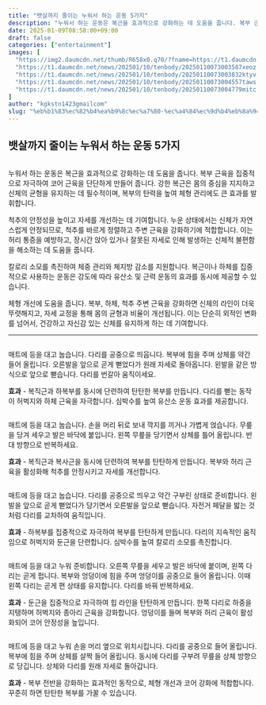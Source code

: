 ```yaml
---
title: "뱃살까지 줄이는 누워서 하는 운동 5가지"
description: "누워서 하는 운동은 복근을 효과적으로 강화하는 데 도움을 줍니다. 복부 근육을 집중적으로 자극하여 코어 근육을 단단하게 만들어 줍니다. 강한 복근은 몸의 중심을 지지하고 신체의 균형을 유지하는 데 필수적이며, 복부의 탄력을 높여 체형 관리에도 큰 효과를 발휘합니다."
date: 2025-01-09T08:58:00+09:00
draft: false
categories: ["entertainment"]
images: [
  "https://img2.daumcdn.net/thumb/R658x0.q70/?fname=https://t1.daumcdn.net/news/202501/10/tenbody/20250110073003365tvlq.jpg"
  "https://t1.daumcdn.net/news/202501/10/tenbody/20250110073003587xeoz.gif"
  "https://t1.daumcdn.net/news/202501/10/tenbody/20250110073003832ktyv.gif"
  "https://t1.daumcdn.net/news/202501/10/tenbody/20250110073004557taws.gif"
  "https://t1.daumcdn.net/news/202501/10/tenbody/20250110073004779mitc.gif"
]
author: "kgkstn1423gmailcom"
slug: "%eb%b1%83%ec%82%b4%ea%b9%8c%ec%a7%80-%ec%a4%84%ec%9d%b4%eb%8a%94-%eb%88%84%ec%9b%8c%ec%84%9c-%ed%95%98%eb%8a%94-%ec%9a%b4%eb%8f%99-5%ea%b0%80%ec%a7%80"
---
```


<h2 >뱃살까지 줄이는 누워서 하는 운동 5가지</h2> <figure ><img src="https://img2.daumcdn.net/thumb/R658x0.q70/?fname=https://t1.daumcdn.net/news/202501/10/tenbody/20250110073003365tvlq.jpg" alt=""/></figure> <p>누워서 하는 운동은 복근을 효과적으로 강화하는 데 도움을 줍니다. 복부 근육을 집중적으로 자극하여 코어 근육을 단단하게 만들어 줍니다. 강한 복근은 몸의 중심을 지지하고 신체의 균형을 유지하는 데 필수적이며, 복부의 탄력을 높여 체형 관리에도 큰 효과를 발휘합니다.</p> <p>척추의 안정성을 높이고 자세를 개선하는 데 기여합니다. 누운 상태에서는 신체가 자연스럽게 안정되므로, 척추를 바르게 정렬하고 주변 근육을 강화하기에 적합합니다. 이는 허리 통증을 예방하고, 장시간 앉아 있거나 잘못된 자세로 인해 발생하는 신체적 불편함을 해소하는 데 도움을 줍니다.</p> <p>칼로리 소모를 촉진하여 체중 관리와 체지방 감소를 지원합니다. 복근이나 하체를 집중적으로 사용하는 운동은 강도에 따라 유산소 및 근력 운동의 효과를 동시에 제공할 수 있습니다.</p> <p>체형 개선에 도움을 줍니다. 복부, 하체, 척추 주변 근육을 강화하면 신체의 라인이 더욱 뚜렷해지고, 자세 교정을 통해 몸의 균형과 비율이 개선됩니다. 이는 단순히 외적인 변화를 넘어서, 건강하고 자신감 있는 신체를 유지하게 하는 데 기여합니다.</p> <hr /> <figure ><img src="https://t1.daumcdn.net/news/202501/10/tenbody/20250110073003587xeoz.gif" alt=""/></figure> <p>매트에 등을 대고 눕습니다. 다리를 공중으로 띄웁니다. 복부에 힘을 주며 상체를 약간 들어 올립니다. 오른발을 앞으로 곧게 뻗었다가 원래 자세로 돌아옵니다. 왼발을 같은 방식으로 앞으로 뻗습니다. 다리를 번갈아 움직이세요.</p> <p><strong>효과</strong> - 복직근과 하복부를 동시에 단련하여 탄탄한 복부를 만듭니다. 다리를 뻗는 동작이 허벅지와 하체 근육을 자극합니다. 심박수를 높여 유산소 운동 효과를 제공합니다.</p> <figure ><img src="https://t1.daumcdn.net/news/202501/10/tenbody/20250110073003832ktyv.gif" alt=""/></figure> <p>매트에 등을 대고 눕습니다. 손을 머리 뒤로 보내 깍지를 끼거나 가볍게 얹습니다. 무릎을 당겨 세우고 발은 바닥에 붙입니다. 왼쪽 무릎을 당기면서 상체를 틀어 올립니다. 반대 방향으로 반복하세요.</p> <p><strong>효과</strong> - 복직근과 복사근을 동시에 단련하여 복부를 탄탄하게 만듭니다. 복부와 허리 근육을 활성화해 척추를 안정시키고 자세를 개선합니다.</p> <figure ><img src="https://t1.daumcdn.net/news/202501/10/tenbody/20250110073004557taws.gif" alt=""/></figure> <p>매트에 등을 대고 눕습니다. 다리를 공중으로 띄우고 약간 구부린 상태로 준비합니다. 왼발을 앞으로 곧게 뻗었다가 당기면서 오른발을 앞으로 뻗습니다. 자전거 페달을 밟는 것처럼 다리를 교차하여 움직입니다.</p> <p><strong>효과</strong> - 하복부를 집중적으로 자극하여 복부를 탄탄하게 만듭니다. 다리의 지속적인 움직임으로 허벅지와 둔근을 단련합니다. 심박수를 높여 칼로리 소모를 촉진합니다.</p> <figure ><img src="https://t1.daumcdn.net/news/202501/10/tenbody/20250110073004779mitc.gif" alt=""/></figure> <p>매트에 등을 대고 누워 준비합니다. 오른쪽 무릎을 세우고 발은 바닥에 붙이며, 왼쪽 다리는 곧게 펍니다. 복부와 엉덩이에 힘을 주며 엉덩이를 공중으로 들어 올립니다. 이때 왼쪽 다리는 곧게 편 상태를 유지합니다. 다리를 바꿔 반복하세요.</p> <p><strong>효과</strong> - 둔근을 집중적으로 자극하여 힙 라인을 탄탄하게 만듭니다. 한쪽 다리로 하중을 지탱하며 허벅지와 종아리 근육을 강화합니다. 엉덩이를 들며 복부와 허리 근육이 활성화되어 코어 안정성을 높입니다.</p> <figure ><img src="https://t1.daumcdn.net/news/202501/10/tenbody/20250110073005097armx.gif" alt=""/></figure> <p>매트에 등을 대고 누워 손을 머리 옆으로 위치시킵니다. 다리를 공중으로 들어 올립니다. 복부에 힘을 주며 상체를 살짝 들어 올립니다. 동시에 다리를 구부려 무릎을 상체 방향으로 당깁니다. 상체와 다리를 원래 자세로 돌아갑니다.</p> <p><strong>효과</strong> - 복부 전반을 강화하는 효과적인 동작으로, 체형 개선과 코어 강화에 적합합니다. 꾸준히 하면 탄탄한 복부를 가꿀 수 있습니다.</p>
